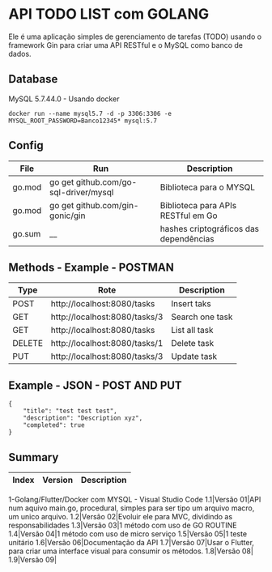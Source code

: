 # API TODO LIST com GOLANG
Ele é uma aplicação simples de gerenciamento de tarefas (TODO) usando o framework Gin para criar uma API RESTful e o MySQL como banco de dados.

## Database
MySQL 5.7.44.0 - Usando docker
```
docker run --name mysql5.7 -d -p 3306:3306 -e MYSQL_ROOT_PASSWORD=Banco12345* mysql:5.7
```

## Config

File|Run|Description
-|-|-
go.mod|go get github.com/go-sql-driver/mysql|Biblioteca para o MYSQL
go.mod|go get github.com/gin-gonic/gin|Biblioteca para APIs RESTful em Go
go.sum|__|hashes criptográficos das dependências

## Methods - Example - POSTMAN

Type|Rote|Description
-|-|-
POST|http://localhost:8080/tasks|Insert taks
GET|http://localhost:8080/tasks/3|Search one task
GET|http://localhost:8080/tasks|List all task
DELETE|http://localhost:8080/tasks/1|Delete task
PUT|http://localhost:8080/tasks/3|Update task

## Example - JSON - POST AND PUT
```
{
    "title": "test test test",
    "description": "Description xyz",
    "completed": true
}
```

## Summary

Index|Version|Description
-|-|-

1-Golang/Flutter/Docker com MYSQL - Visual Studio Code
1.1|Versão 01|API num aquivo main.go, procedural, simples para ser tipo um arquivo macro, um unico arquivo.
1.2|Versão 02|Evoluir ele para MVC, dividindo as responsabilidades
1.3|Versão 03|1 método com uso de GO ROUTINE
1.4|Versão 04|1 método com uso de micro serviço
1.5|Versão 05|1 teste unitário
1.6|Versão 06|Documentação da API
1.7|Versão 07|Usar o Flutter, para criar uma interface visual para consumir os métodos.
1.8|Versão 08|
1.9|Versão 09|
